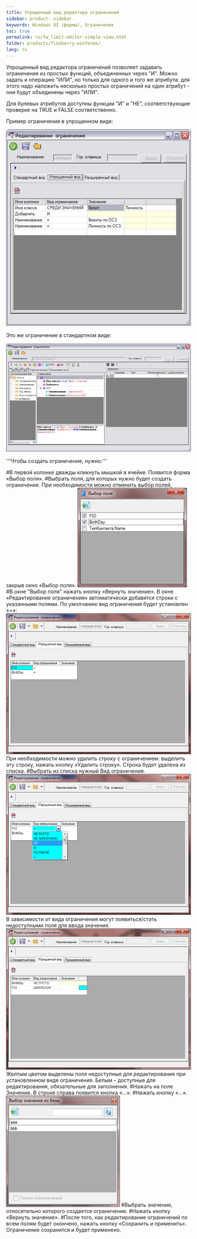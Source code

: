 ```yaml
---
title: Упрощенный вид редактора ограничений
sidebar: product--sidebar
keywords: Windows UI (формы), Ограничения
toc: true
permalink: ru/fw_limit-editor-simple-view.html
folder: products/flexberry-winforms/
lang: ru
---
```


Упрощенный вид редактора ограничений позволяет задавать ограничения из простых функций, объединенных через "И". Можно задать и операцию "ИЛИ", но только для одного и того же атрибута: для этого надо наложить несколько простых ограничений на один атрибут - они будут объединены через "ИЛИ".

Для булевых атрибутов доступны функции "И" и "НЕ", соответствующие проверке на TRUE и FALSE соответственно.

Пример ограничения в упрощенном виде:

![](/images/pages/products/flexberry-winforms/subsystems/limits/Scr02.jpg)


Это же ограничение в стандартном виде:

![](/images/pages/products/flexberry-winforms/subsystems/limits/Scr03.jpg)


'''Чтобы создать ограничение, нужно:'''


#В первой колонке дважды кликнуть мышкой в ячейке. Появится форма «Выбор поля». 
#Выбрать поля, для которых нужно будет создать ограничение. При необходимости можно отменить выбор полей, закрыв окно «Выбор поля».
![](/images/pages/products/flexberry-winforms/subsystems/limits/17.png)
#В окне "Выбор поля" нажать кнопку «Вернуть значение». В окне «Редактирование ограничения» автоматически добавятся строки с указанными полями. По умолчанию вид ограничения будет установлен «=»:
![](/images/pages/products/flexberry-winforms/subsystems/limits/18.png)
При необходимости можно удалить строку с ограничением:
выделить эту строку, нажать кнопку «Удалить строку». Строка будет удалена из списка. 
#Выбрать из списка нужный Вид ограничения. 
![](/images/pages/products/flexberry-winforms/subsystems/limits/19.png)
В зависимости от вида ограничения могут появиться/стать недоступными поля для ввода значения.
![](/images/pages/products/flexberry-winforms/subsystems/limits/20.png)
Желтым цветом выделены поля недоступные для редактирования при установленном виде ограничения. Белым – доступные для редактирования, обязательные для заполнения. 
#Нажать на поле Значение. В строке справа появится кнопка «…».
#Нажать кнопку «…».
![](/images/pages/products/flexberry-winforms/subsystems/limits/21.png)
#Выбрать значение, относительно которого создается ограничение.
#Нажать кнопку «Вернуть значение». 
#После того, как редактирование ограничений по всем полям будет окончено, нажать кнопку «Сохранить и применить». Ограничение сохранится и будет применено.

